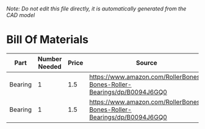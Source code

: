 ###### Note: Do not edit this file directly, it is automatically generated from the CAD model 
# Bill Of Materials 
 |Part|Number Needed|Price|Source| 
 |----|----------|-----|-----|
|Bearing|1|1.5|https://www.amazon.com/RollerBones-Bones-Roller-Bearings/dp/B0094J6GQ0|
|Bearing|1|1.5|https://www.amazon.com/RollerBones-Bones-Roller-Bearings/dp/B0094J6GQ0|